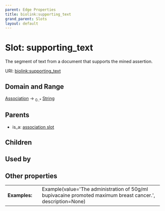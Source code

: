 ```yaml
---
parent: Edge Properties
title: biolink:supporting_text
grand_parent: Slots
layout: default
---
```


# Slot: supporting_text


The segment of text from a document that supports the mined assertion.

URI: [biolink:supporting_text](https://w3id.org/biolink/supporting_text)

## Domain and Range

[Association](Association.md) ->  <sub>0..\*</sub> [String](types/String.md)

## Parents

 *  is_a: [association slot](association_slot.md)

## Children


## Used by


## Other properties

|  |  |  |
| --- | --- | --- |
| **Examples:** | | Example(value='The administration of 50g/ml bupivacaine promoted maximum breast cancer.', description=None) |

